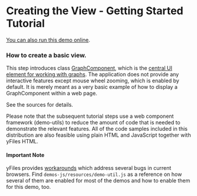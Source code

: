 <!--
 //////////////////////////////////////////////////////////////////////////////
 // @license
 // This demo file is part of yFiles for HTML 2.3.0.3.
 // Use is subject to license terms.
 //
 // Copyright (c) 2000-2020 by yWorks GmbH, Vor dem Kreuzberg 28,
 // 72070 Tuebingen, Germany. All rights reserved.
 //
 //////////////////////////////////////////////////////////////////////////////
-->
# Creating the View - Getting Started Tutorial

[You can also run this demo online](https://live.yworks.com/demos/01-tutorial-getting-started/01-graphcomponent/index.html).

### How to create a basic view.

This step introduces class [GraphComponent](https://docs.yworks.com/yfileshtml/#/api/GraphComponent), which is the [central UI element for working with graphs](https://docs.yworks.com/yfileshtml/#/dguide/getting_started-application). The application does not provide any interactive features except mouse wheel zooming, which is enabled by default. It is merely meant as a very basic example of how to display a GraphComponent within a web page.

See the sources for details.

Please note that the subsequent tutorial steps use a web component framework (demo-utils) to reduce the amount of code that is needed to demonstrate the relevant features. All of the code samples included in this distribution are also feasible using plain HTML and JavaScript together with yFiles HTML.

#### Important Note

yFiles provides [workarounds](https://docs.yworks.com/yfileshtml/index.html#/kb/article/704/Browser_issues_and_included_workarounds) which address several bugs in current browsers. Find `demos-js/resources/demo-util.js` as a reference on how several of them are enabled for most of the demos and how to enable them for this demo, too.
